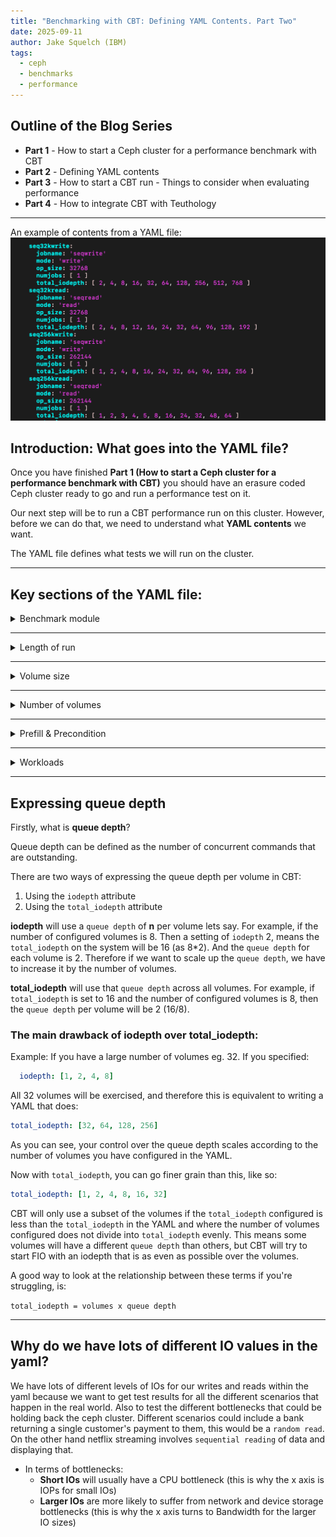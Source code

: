```yaml
---
title: "Benchmarking with CBT: Defining YAML Contents. Part Two"
date: 2025-09-11
author: Jake Squelch (IBM)
tags:
  - ceph
  - benchmarks
  - performance
---
```


## Outline of the Blog Series  

- **Part 1** - How to start a Ceph cluster for a performance benchmark with CBT  
- **Part 2** - Defining YAML contents  
- **Part 3** - How to start a CBT run - Things to consider when evaluating performance  
- **Part 4** - How to integrate CBT with Teuthology  

---
An example of contents from a YAML file:
![alt text](images/yaml.png "Example of YAML workload")

## Introduction: What goes into the YAML file?  

Once you have finished **Part 1 (How to start a Ceph cluster for a performance benchmark with CBT)** you should have an erasure coded Ceph cluster ready to go and run a performance test on it.  

Our next step will be to run a CBT performance run on this cluster. However, before we can do that, we need to understand what **YAML contents** we want.  

The YAML file defines what tests we will run on the cluster.  

---

## Key sections of the YAML file:  

<details>
<summary>Benchmark module</summary> 

In our example, we will be using **librbdfio**.  

Example:

```yaml
benchmarks:
  librbdfio:
    rbdname: "cbt-librbdfio"
    <insert details here>
```
</details>

---

<details>
<summary>Length of run</summary> 

We configure a **ramp** and a **time** for each test:  

- **Ramp** → warmup period where no data is collected.  
- **Time** → duration for which each test will run and collect results.  

The `ramp` time ensures that the I/O test gets into a steady state before the I/O measurement starts, it is quite common that write caches give unrealistically high performance at the start of the test while the cache fills up and that read caches give slightly lower performance at the start of the test while they are filled. Caches may be implemented in the drives or in the software.

A very short `duration` test will get performance measurements quicker but might not reflect the performance you will see in real use. Reasons for this include background processes that periodically perform work to clean up and issues such as fragmentation that typically become worse the longer the test is run for.
If running a performance run multiple times gives different results then it is possible that the test duration is too short.

- It's important to note that the specified amount of time and ramp within librbdfio will apply to all workloads elsewhere specified in the YAML.
- However, these can be overridden by specifying a time or ramp within a specific workload. You will see an example of this within the precondition section, where time is overridden to 600 (10 minutes).

Example: 

```yaml
  librbdfio:
    time: 90 #in seconds
    ramp: 30 #in seconds
```
</details>

---

<details>
<summary>Volume size</summary>

Storage systems may give different performance depending how full they are, where there are fixed sized caches the cache hit ratio will be higher when testing a smaller quantity of storage, dealing with fragmentation and garbage colleciton takes more time when there is less free capacity.
Ideally configure the performance test to use over 50% of the physical storage to get measurements representative of real world use.

- Ideally, this should match the volume size created in **Part 1** when setting up the EC profile.  
- If this value is lower than the RBD image size, then only that amount of data specified will be written.  
- If the value is grater, then only the amount of data equivalent to the RBD image size will be written.

Example:

```yaml
  librbdfio:
    vol_size: 52500 #in megabytes
```
</details>

---

<details>
<summary>Number of volumes</summary>

This is the same number of volumes you defined in **Part 1**.  

Example:
```yaml
  librbdfio:
    volumes_per_client: [8]
```
</details>

---

<details>
<summary>Prefill & Precondition </summary> 

- **Prefill** → filling all volumes with sequential writes.  
- **Precondition** → adding random writes to simulate real-world workloads.

Example:

```yaml
  librbdfio:
    prefill:
      blocksize: '64k'
      numjobs: 1

    workloads:
      precondition:
        jobname: 'precond1rw'
        mode: 'randwrite'
        time: 600
        op_size: 65536
        numjobs: [ 1 ]
        total_iodepth: [ 16 ]
        monitor: False
```

- Note here that the time here is overriding the time specified in the librbdfio (global) section of the YAML. Not specifying a time will use the default value spceified in the outer section.
</details>  

---

<details>
<summary>Workloads</summary>

Example:  

```yaml
librbdfio:
  workloads:
    Seq32kwrite:
      jobname: 'seqwrite'
      mode: 'write'
      op_size: 32768
      numjobs: [ 1 ]
      total_iodepth: [ 2, 4, 8, 16, 32, 64, 128, 256, 512, 768 ]
```
The above is an example of a 32k sequential write, we configure different levels of total_iodepth.
</details>

---

## Expressing queue depth

Firstly, what is **queue depth**?

Queue depth can be defined as the number of concurrent commands that are outstanding.

There are two ways of expressing the queue depth per volume in CBT:
1. Using the `iodepth` attribute
2. Using the `total_iodepth` attribute

**iodepth** will use a `queue depth` of **n** per volume lets say. For example, if the number of configured volumes is 8. Then a setting of `iodepth` 2, means the `total_iodepth` on the system will be 16 (as 8*2). And the `queue depth` for each volume is 2. Therefore if we want to scale up the `queue depth`, we have to increase it by the number of volumes. 

**total_iodepth** will use that `queue depth` across all volumes. For example, if `total_iodepth` is set to 16 and the number of configured volumes is 8, then the `queue depth` per volume will be 2 (16/8). 

### The main drawback of iodepth over total_iodepth:

Example: If you have a large number of volumes eg. 32. If you specified:
```yaml
  iodepth: [1, 2, 4, 8]
```
All 32 volumes will be exercised, and therefore this is equivalent to writing a YAML that does:
```yaml
total_iodepth: [32, 64, 128, 256]
```
As you can see, your control over the queue depth scales according to the number of volumes you have configured in the YAML.

Now with `total_iodepth`, you can go finer grain than this, like so:
```yaml
total_iodepth: [1, 2, 4, 8, 16, 32]
```

CBT will only use a subset of the volumes if the `total_iodepth` configured is less than the `total_iodepth` in the YAML and where the number of volumes configured does not divide into `total_iodepth` evenly. This means some volumes will have a different `queue depth` than others, but CBT will try to start FIO with an iodepth that is as even as possible over the volumes.

A good way to look at the relationship between these terms if you're struggling, is:

`total_iodepth = volumes x queue depth`

---

## Why do we have lots of different IO values in the yaml?

We have lots of different levels of IOs for our writes and reads within the yaml because we want to get test results for all the different scenarios that happen in the real world. Also to test the different bottlenecks that could be holding back the ceph cluster. Different scenarios could include a bank returning a single customer's payment to them, this would be a `random read`. On the other hand netflix streaming involves `sequential reading` of data and displaying that. 
- In terms of bottlenecks:
   - **Short IOs** will usually have a CPU bottleneck (this is why the x axis is IOPs for small IOs)
   - **Larger IOs** are more likely to suffer from network and device storage bottlenecks (this is why the x axis turns to Bandwidth for the larger IO sizes)
